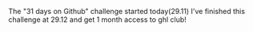 The "31 days on Github" challenge started today(29.11)
I've finished this challenge at 29.12 and get 1 month access to ghl club!
